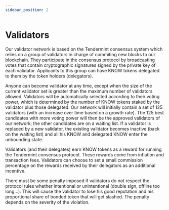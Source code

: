 ```yaml
---
sidebar_position: 2
---
```


# Validators

Our validator network is based on the Tendermint consensus system which relies on a group of validators in charge of commiting new blocks to our blockchain. They participate in the consensus protocol by broadcasting votes that contain cryptographic signatures signed by the private key of each validator. Applicants to this group can have KNOW tokens delegated to them by the token holders (delegators).

Anyone can become validator at any time, except when the size of the current validator set is greater than the maximum number of validators allowed. Validators will be automatically selected according to their voting power, which is determined by the number of KNOW tokens staked by the validator plus those delegated. Our network will initially contain a set of 125 validators (with an increase over time based on a growth rate). The 125 best candidates with more voting power will then be the approved validators of our network; the other candidates are on a waiting list. If a validator is replaced by a new validator, the existing validator becomes inactive (back on the waiting list) and all his KNOW and delegated KNOW enter the unbounding state.

Validators (and their delegates) earn KNOW tokens as a reward for running the Tendermint consensus protocol. These rewards come from inflation and transaction fees. Validators can choose to set a small commission percentage on the rewards received by their delegators as an additional incentive.

There must be some penalty imposed if validators do not respect the protocol rules whether intentional or unintentional (double sign, offline too long...). This will cause the validator to lose his good reputation and his proportional share of bonded token that will get slashed. The penalty depends on the severity of the violation.
